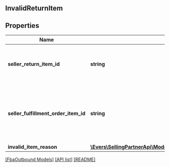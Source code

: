 ## InvalidReturnItem

## Properties

Name | Type | Description | Notes
------------ | ------------- | ------------- | -------------
**seller_return_item_id** | **string** | An identifier assigned by the seller to the return item. |
**seller_fulfillment_order_item_id** | **string** | The identifier assigned to the item by the seller when the fulfillment order was created. |
**invalid_item_reason** | [**\Evers\SellingPartnerApi\Model\FbaOutbound\InvalidItemReason**](InvalidItemReason.md) |  |

[[FbaOutbound Models]](../) [[API list]](../../Api) [[README]](../../../README.md)
